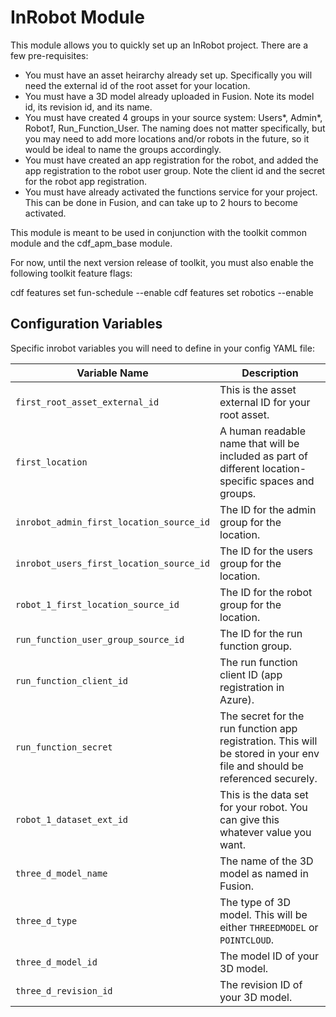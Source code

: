 # InRobot Module

This module allows you to quickly set up an InRobot project. There are a few pre-requisites:

- You must have an asset heirarchy already set up. Specifically you will need the external id of the root asset for
  your location.
- You must have a 3D model already uploaded in Fusion. Note its model id, its revision id, and its name.
- You must have created 4 groups in your source system: Users*<Location>, Admin*<Location>, Robot*1*<Location>,
 Run_Function_User. The naming does not matter specifically, but you may need to add more locations and/or robots in
 the future, so it would be ideal to name the groups accordingly.
- You must have created an app registration for the robot, and added the app registration to the robot user group. Note
  the client id and the secret for the robot app registration.
- You must have already activated the functions service for your project. This can be done in Fusion, and can take up
  to 2 hours to become activated.

This module is meant to be used in conjunction with the toolkit common module and the cdf_apm_base module.

For now, until the next version release of toolkit, you must also enable the following toolkit feature flags:

cdf features set fun-schedule --enable
cdf features set robotics --enable

## Configuration Variables

Specific inrobot variables you will need to define in your config YAML file:

| Variable Name                            | Description                                                                                                               |
| ---------------------------------------- | ------------------------------------------------------------------------------------------------------------------------- |
| `first_root_asset_external_id`           | This is the asset external ID for your root asset.                                                                        |
| `first_location`                         | A human readable name that will be included as part of different location-specific spaces and groups.                     |
| `inrobot_admin_first_location_source_id` | The ID for the admin group for the location.                                                                              |
| `inrobot_users_first_location_source_id` | The ID for the users group for the location.                                                                              |
| `robot_1_first_location_source_id`       | The ID for the robot group for the location.                                                                              |
| `run_function_user_group_source_id`      | The ID for the run function group.                                                                                        |
| `run_function_client_id`                 | The run function client ID (app registration in Azure).                                                                   |
| `run_function_secret`                    | The secret for the run function app registration. This will be stored in your env file and should be referenced securely. |
| `robot_1_dataset_ext_id`                 | This is the data set for your robot. You can give this whatever value you want.                                           |
| `three_d_model_name`                     | The name of the 3D model as named in Fusion.                                                                              |
| `three_d_type`                           | The type of 3D model. This will be either `THREEDMODEL` or `POINTCLOUD`.                                                  |
| `three_d_model_id`                       | The model ID of your 3D model.                                                                                            |
| `three_d_revision_id`                    | The revision ID of your 3D model.                                                                                         |
